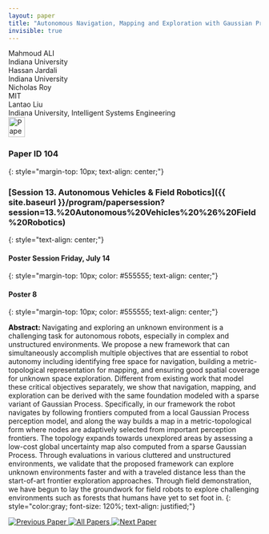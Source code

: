 ```yaml
---
layout: paper
title: "Autonomous Navigation, Mapping and Exploration with Gaussian Processes"
invisible: true
---
```

<div class="paper-authors">
<div class="paper-author-box">
    <div class="paper-author-name">Mahmoud ALI</div>
    <div class="paper-author-uni">Indiana University</div>
</div>
<div class="paper-author-box">
    <div class="paper-author-name">Hassan Jardali</div>
    <div class="paper-author-uni">Indiana University</div>
</div>
<div class="paper-author-box">
    <div class="paper-author-name">Nicholas Roy</div>
    <div class="paper-author-uni">MIT</div>
</div>
<div class="paper-author-box">
    <div class="paper-author-name">Lantao Liu</div>
    <div class="paper-author-uni">Indiana University, Intelligent Systems Engineering</div>
</div>

</div><div class="paper-pdf">
<div> <a href="http://www.roboticsproceedings.org/rss19/p104.pdf"><img src="{{ site.baseurl }}/images/paper_link.png" alt="Paper Website" width = "33"  height = "40"/></a> </div>
</div>

### Paper ID 104
{: style="margin-top: 10px; text-align: center;"}

### [Session 13. Autonomous Vehicles & Field Robotics]({{ site.baseurl }}/program/papersession?session=13.%20Autonomous%20Vehicles%20%26%20Field%20Robotics)
{: style="text-align: center;"}

#### Poster Session Friday, July 14
{: style="margin-top: 10px; color: #555555; text-align: center;"}

#### Poster 8
{: style="margin-top: 10px; color: #555555; text-align: center;"}

<b style="color: black;">Abstract: </b>Navigating and exploring an unknown environment is a challenging task for autonomous robots, especially in complex and unstructured environments. We propose a new framework that can simultaneously accomplish multiple objectives that are essential to robot autonomy including identifying free space for navigation, building a metric-topological representation for mapping, and ensuring good spatial coverage for unknown space exploration. Different from existing work that model these critical objectives separately, we show that navigation, mapping, and exploration can be derived with the same foundation modeled with a sparse variant of Gaussian Process. Specifically, in our framework the robot navigates by following frontiers computed from a local Gaussian Process perception model, and along the way builds a map in a metric-topological form where nodes are adaptively selected from important perception frontiers. The topology expands towards unexplored areas by assessing a low-cost global uncertainty map also computed from a sparse Gaussian Process. Through evaluations in various cluttered and unstructured environments, we validate that the proposed framework can explore unknown environments faster and with a traveled distance less than the start-of-art frontier exploration approaches. Through field demonstration, we have begun to lay the groundwork for field robots to explore challenging environments such as forests that humans have yet to set foot in.
{: style="color:gray; font-size: 120%; text-align: justified;"}


<div class="paper-menu">
<a href="{{ site.baseurl }}/program/papers/103/"> <img src="{{ site.baseurl }}/images/previous_paper_icon.png" alt="Previous Paper" title="Previous Paper"/> </a>
<a href="{{ site.baseurl }}/program/papers"><img src="{{ site.baseurl }}/images/overview_icon.png" alt="All Papers" title="All Papers"/> </a>
<a href="{{ site.baseurl }}/program/papers/105/"> <img src="{{ site.baseurl }}/images/next_paper_icon.png" alt="Next Paper" title="Next Paper"/> </a>

</div>
